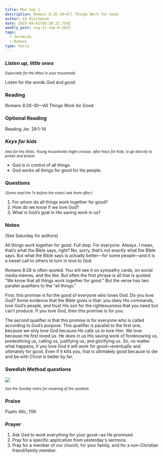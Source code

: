 ```yaml
---
title: Mon Sep 1
description: Romans 8:26-30—All Things Work for Good
author: Ed Blackwood
date: 2025-09-01T08:58:25.754Z
weekly_post: aug-31-sep-6-2025
tags:
  - Jeremiah
  - Romans
type: daily
---
```

### *Listen up, little ones*

<div><small><i>Especially for the littles in your household.</i></small></div>

Listen for the words *God* and *good*.

### Reading

Romans 8:26-30—All Things Work for Good

### Optional Reading

Reading Jer. 29:1-14

### *Keys for kids*

<div><small><i>Also for the littles. Young households might choose, after Keys for Kids, to go directly to praise and prayer.</i></small></div>

* God is in control of all things.
* God works all things for good for his people.

### Questions

<div><small><i>(Some read the ?s before the notes/ ask them after.)</i></small></div>

1. For whom do all things work together for good?
2. How do we know if we love God?
3. What is God’s goal in His saving work in us?

### Notes

(See Saturday for authors)	

All things work together for good. Full stop. For everyone. Always. I mean, that’s what the Bible says, right? No, sorry, that’s not exactly what the Bible says. But what the Bible says is actually better—for some people—and it is a sweet call to others to turn in love to God. 

Romans 8:28 is often quoted. You will see it on sympathy cards, on social media memes, and the like. But often the first phrase is all that is quoted: “We know that all things work together for good.” But the verse has two parallel qualifiers to the “all things.”

First, this promise is for the good of everyone who loves God. Do you love God? Some evidence that the Bible gives is that: you obey His commands, love God’s people, and trust His son for the righteousness that you need but can’t produce. If you love God, then this promise is for you.

The second qualifier is that this promise is for everyone who is called according to God’s purpose. This qualifier is parallel to the first one, because we only love God because He calls us to love Him. We love because He first loved us. He does in us His saving work of foreknowing us, predestining us, calling us, justifying us, and glorifying us. So, no matter what happens, if you love God it will work for good—eventually and ultimately for good. Even if it kills you, that is ultimately good because to die and be with Christ is better by far.

### Swedish Method questions

![](/static/img/family_worship_study_ed-swedish_questions.png)

<div><small><i>See the Sunday notes for meaning of the symbols.</i></small></div>

### Praise

P﻿salm 46c, 119t

### Prayer

1. Ask God to work everything for your good—as He promised.
2. Pray for a specific application from yesterday's sermons.
3. Pray for a member of our church, for your family, and for a non-Christian friend/family member.